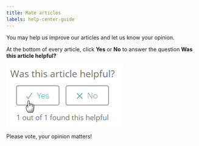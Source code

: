```yaml
---
title: Rate articles
labels: help-center-guide
---
```


You may help us improve our articles and let us know your opinion.

At the bottom of every article, click **Yes** or **No** to answer the question **Was this article helpful?** 

![hc_rate-article.png](assets/hc_rate-article.png)

Please vote, your opinion matters!